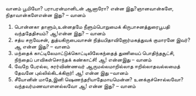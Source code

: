 
வானம் பூமியோ? பராபரன்மானிடன் ஆனாரோ? என்ன இது?ஞானவான்களே, நிதாவான்களேஎன்ன இது? – வானம்
1. பொன்னகா தாளும்,உன்னதமே நீளும்பொறுமைக் கிருபாசனத்துரைபூபதி வந்ததேதிசயம்? ஆ!என்ன இது? – வானம்
2. சத்ய சருவேசன், துத்யகிருபைவாசன் நித்யபிதாவினோர்மகத்துவக் குமாரனே இவர்?ஆ என்ன இது? – வானம்
3. மந்தைக் காட்டிலேமாட்டுக்கொட்டிலிலேகந்தைத் துணியைப் பொதிந்தசூட்சி, நிந்தைப் பாவிகள்சொந்தக் கண்காட்சி! ஆ! என்னஇது – வானம்
4. வேறே பேரல்ல, சுரர்விண்ணவர் ஆருமல்லமாறில்லாத ஈறில்லாதவல்லமைத் தேவனே புல்லில்கிடக்கிறார்! ஆ! என்ன இது –வானம்
5. சீயோனின் மாதே,இனி ஷெணந்தரியாதேமாயமென்ன? உனக்குச்சொல்லவோ? வந்தவர்மணவாளனல்லவோ ஆ!
என்ன இது? – வானம்

